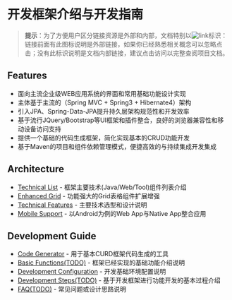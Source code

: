 # 开发框架介绍与开发指南

> **提示**：为了方便用户区分链接资源是外部和内部，文档特别以![link](http://git.oschina.net/xautlx/s2jh4net/raw/master/src/main/webapp/docs/markdown/images/link.gif)标识：链接前面有此图标说明是外部链接，如果你已经熟悉相关概念可以忽略点击；没有此标识说明是文档内部链接，建议点击访问以完整查阅项目文档。

## Features

* 面向主流企业级WEB应用系统的界面和常用基础功能设计实现
* 主体基于主流的（Spring MVC + Spring3 + Hibernate4）架构
* 引入JPA、Spring-Data-JPA提升持久层架构规范性和开发效率
* 基于流行JQuery/Bootstrap等UI框架和插件整合，良好的浏览器兼容性和移动设备访问支持
* 提供一个基础的代码生成框架，简化实现基本的CRUD功能开发
* 基于Maven的项目和组件依赖管理模式，便捷高效的与持续集成开发集成

## Architecture

* [Technical List](技术列表.md) - 框架主要技术(Java/Web/Tool)组件列表介绍
* [Enhanced Grid](表格组件.md) - 功能强大的Grid表格组件扩展增强
* [Technical Features](技术特性.md) - 主要技术选型和设计说明
* [Mobile Support](移动支持.md) - 以Android为例的Web App与Native App整合应用

## Development Guide

* [Code Generator](代码生成.md) - 用于基本CURD框架代码生成的工具
* [Basic Functions(TODO)](TODO) - 框架已经实现的基础功能介绍说明
* [Development Configuration](开发配置.md) - 开发基础环境配置说明
* [Development Steps(TODO)](TODO) - 基于开发框架进行功能开发的基本过程介绍
* [FAQ(TODO)](TODO) - 常见问题或设计思路说明
